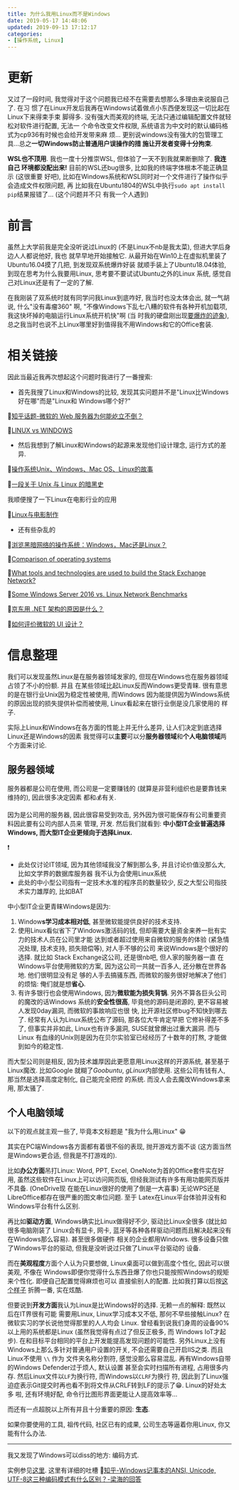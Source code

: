 ```yaml
---
title: 为什么我用Linux而不是Windows
date: 2019-05-17 14:48:06
updated: 2019-09-13 17:12:17
categories:
- [操作系统, Linux]
---
```


# 更新

又过了一段时间, 我觉得对于这个问题我已经不在需要去想那么多理由来说服自己了. 在习
惯了在Linux开发后我再在Windows试着做点小东西便发现这一切比起在Linux下来得束手束
脚得多. 没有强大而美观的终端, 无法只通过编辑配置文件就轻松对软件进行配置, 无法一
个命令改变文件权限, 系统语言为中文时的默认编码格式为cp936有时候也会给开发带来麻
烦... 更别说windows没有强大的包管理工具...总之**一切Windows防止普通用户误操作的措
施让开发者变得十分拘束**.

**WSL也不顶用**. 我也一度十分推崇WSL, 但体验了一天不到我就果断删除了. **我连自己
环境都没配出来!** 目前的WSL还bug很多, 比如我的终端字体根本不能正确显示 (这很重要
好吧), 比如在Windows系统和WSL同时对一个文件进行了操作似乎会造成文件权限问题, 再
比如我在Ubuntu1804的WSL中执行`sudo apt install pip`结果报错了... (这个问题并不只
有我一个人遇到)

<!-- More -->

# 前言

虽然上大学前我是完全没听说过Linux的 (不是Linux不nb是我太菜), 但进大学后身边人人都说他好, 我也
就早早地开始接触它. 从最开始在Win10上在虚拟机里装了Ubuntu16.04摸了几把, 到发现双系统爆炸好装
就顺手装上了Ubuntu18.04体验, 到现在思考为什么我要用Linux, 思考要不要试试Ubuntu之外的Linux
系统, 感觉自己对Linux还是有了一定的了解.

在我刚装了双系统时就有同学问我Linux到底咋好, 我当时也没太体会出, 就一气胡说, 什么"没有毒瘤360"
啊, "不像Windows下乱七八糟的软件有各种开机加载项, 我这快坏掉的电脑运行Linux系统开机快"啊 (当
时我的硬盘刚出现[要爆炸的迹象](https://leojhonsong.github.io/zh-CN/%E6%88%91%E6%89%93%E7%AE%97%E6%8D%A2%E7%94%B5%E8%84%91%E4%BA%86/)),
总之我当时也说不上Linux哪里好到值得我不用Windows和它的Office套装.

# 相关链接

因此当最近我再次想起这个问题时我进行了一番搜索:

- 首先我搜了Linux和Windows的比较, 发现其实问题并不是"Linux比Windows好在哪"而是"Linux和
Windows哪个好?"

🔗[知乎话题-微软的 Web 服务器为何能屹立不倒？](https://www.zhihu.com/question/24439007/answer/27872778?utm_source=qq&utm_medium=social&utm_oi=575568675688419328)

🔗[LINUX vs WINDOWS](https://www.michaelhorowitz.com/Linux.vs.Windows.php)

- 然后我想到了解Linux和Windows的起源来发现他们设计理念, 运行方式的差异.

🔗[操作系统Unix、Windows、Mac OS、Linux的故事](https://www.bbsmax.com/A/mo5kVo2JwR/)

🔗[一段关于 Unix 与 Linux 的暗黑史](https://linux.cn/article-3789-1.html)

我顺便搜了一下Linux在电影行业的应用

🔗[Linux与电影制作](https://blog.csdn.net/neo_liukun/article/details/6787507)

- 还有些杂乱的

🔗[浏览黑暗网络的操作系统：Windows，Mac还是Linux？](https://www.jianshu.com/p/71158a9c8d03)

🔗[Comparison of operating systems](https://en.wikipedia.org/wiki/Comparison_of_operating_systems)

🔗[What tools and technologies are used to build the Stack Exchange Network?](https://meta.stackexchange.com/questions/10369/which-tools-and-technologies-are-used-to-build-the-stack-exchange-network)

🔗[Some Windows Server 2016 vs. Linux Network Benchmarks](https://www.phoronix.com/scan.php?page=news_item&px=Netperf-Windows-Linux)

🔗[京东用 .NET 架构的原因是什么？](https://www.zhihu.com/question/19818863)

🔗[如何评价微软的 UI 设计？](https://www.zhihu.com/question/50117613/answer/119798303)

# 信息整理

我们可以发现虽然Linux是在服务器领域发家的, 但现在Windows也在服务器领域占领了不小的份额. 并且
在某些领域比起Linux反而Windows更受青睐. 很有意思的是在银行业Unix因为稳定性被使用, 而Windows
因为能提供因为Windows系统的原因出现的损失提供补偿而被使用, Linux看起来在银行业倒是没几家使用的
样子.

实际上Linux和Windows在各方面的性能上并无什么差异, 让人们决定到底选择Linux还是Windows的因素
我觉得可以**主要**可以分**服务器领域**和**个人电脑领域**两个方面来讨论.

## 服务器领域

服务器都是公司在使用, 而公司是一定要赚钱的 (就算是非营利组织也是要靠钱来维持的), 因此很多决定因素
都和💰有关.

因为是公司用的服务器, 因此很容易受到攻击, 另外因为很可能保存有公司重要资料因此要有公司内部人员来
管理, 开发. 然后我们就看到: **中小型IT企业普遍选择Windows, 而大型IT企业更倾向于选择Linux.**

❗️

- 此处仅讨论IT领域, 因为其他领域我没了解到那么多, 并且讨论价值没那么大, 比如文学界的数据库服务器
我不认为会使用Linux系统
- 此处的中小型公司指有一定技术水准的程序员的数量较少, 反之大型公司指技术实力雄厚的, 比如BAT

中小型IT企业更青睐Windows是因为:

1. Window**s学习成本相对低**, 甚至微软能提供良好的技术支持.
2. 使用Linux看似省下了Windows激活码的钱, 但却需要大量资金来养一批有实力的技术人员在公司里才能
   达到或者超过使用来自微软的服务的体验 (紧急情况处理, 技术支持, 损失赔偿等), 对人手不够的公司
   来说Windows是个很好的选择. 就比如 Stack Exchange这公司, 还是很nb吧, 但人家的服务器一直
   在Windows平台使用微软的方案, 因为这公司一共就一百多人, 还分散在世界各地. 他们很明显没有足
   够的人手去搞骚东西, 而微软的服务很好地解决了他们的烦恼: 俺们就是想**省心**.
3. 有许多银行也会使用Windows, 因为**微软能为损失背锅**. 另外不算各巨头公司的魔改的话Windows
   系统的**安全性很高**, 毕竟他的源码是闭源的, 更不容易被人发现0day漏洞, 而微软的事故响应也很
   快, 比开源社区修bug不知快到哪去了. 经常有人认为Linux系统公布了源码, 那各位大牛肯定早把
   它修补得差不多了, 但事实并非如此, Linux也有许多漏洞, SUSE就曾爆出过重大漏洞. 而与Linux
   有血缘的Unix则是因为在贝尔实验室已经经历了十数年的打熬, 才能做到如今的稳定性.

而大型公司则是相反, 因为技术雄厚因此更愿意用Linux这样的开源系统, 甚至基于Linux魔改. 比如Google
就糊了*Goobuntu*, *gLinux*内部使用. 这些公司有钱有人, 那当然是选择高度定制化, 自己能完全把控
的系统. 而没人会去魔改Windows拿来用, 那太骚了.

## 个人电脑领域

以下的观点就主观一些了, 毕竟本文标题是 "我为什么用Linux" 😁

其实在PC端Windows各方面都有着很不俗的表现, 抛开游戏方面不谈 (这方面当然是Windows更合适, 但我是不打游戏的).

比如**办公方面**吊打Linux: Word, PPT, Excel, OneNote为首的Office套件实在好
用, 虽然这些软件在Linux上可以访问网页版, 但经我测试有许多有用功能网页版并不具备. (OneDrive现
在能在Linux很好的使用了倒是一大喜事) 无论WPS还是LibreOffice都存在很严重的图文串位问题. 至于
Latex在Linux平台体验并没有和Windows平台有什么区别.

再比如**驱动方面**, Windows确实比Linux做得好不少, 驱动比Linux全很多 (就比如很多电脑刚装了
Linux会有显卡, 网卡, 蓝牙等各种各样驱动问题而且解决起来没有在Windows那么容易). 甚至很多做硬件
相关的企业都用Windows. 很多设备只做了Windows平台的驱动, 但我是没听说过只做了Linux平台驱动的
设备.

而在**美观程度**方面个人认为只要想做, Linux桌面可以做到高度个性化, 因此可以很美观, 不像在
Windows即便你觉得什么东西丑爆了你也只能按照Windows的规矩来个性化. 即便自己配置觉得麻烦也可以
直接偷别人的配置. 比如我打算以后按[这个样子](https://www.zhihu.com/question/26031045/answer/356288402)
折腾一番, 实在炫酷.

但要说到**开发方面**我认为Linux是比Windows好的选择. 无赖一点的解释: 既然以后在IT界很有可能
需要用Linux, Linux学习成本又不低, 那何不早些接触Linux? 在微软实习的学长说他觉得那里的人人均会
Linux. 曾经看到说我们身周的设备90%以上用的系统都是Linux (虽然我觉得有点过了但反正极多, 而
Windows IoT才起步). 在和目标平台相同的平台上开发能提高发现问题的可能性. 另外Linux上没有
Windows上那么多针对普通用户设置的开关, 不会还需要自己开启IIS之类. 而且Linux不使用 `\\` 作为
文件夹名称分割符, 感觉没那么容易混乱. 再有Windows自带的Windows Defender过于烦人, 默认设置
甚至会实时扫描所有进程, 占用很多内存. 然后Linux文件以`LF`为换行符, 而Windows以`CLRF`为换行
符, 因此到了Linux强迫症表示Git提交时再也看不到将文件从CRLF转到LF的提示了😁. Linux的好处太多
啦, 还有环境好配, 命令行比图形界面更能让人提高效率等...

而还有一点超脱以上所有并且十分重要的原因: **生态**.

如果你要使用的工具, 祖传代码, 社区已有的成果, 公司生态等逼着你用Linux, 你又能有什么办法.

---

我又发现了Windows可以diss的地方: 编码方式.

实例参见[这里](https://leojhonsong.github.io/zh-CN/Linux%E6%9D%82%E8%AE%B0/#%E8%A7%A3%E5%8E%8B%20-zip%20%E5%8E%8B%E7%BC%A9%E5%8C%85%E4%B8%AD%E6%96%87%E6%96%87%E4%BB%B6%E5%90%8D%E4%B8%BA%E4%B9%B1%E7%A0%81). 这里有详细的吐槽 🔗[知乎-Windows记事本的ANSI, Unicode, UTF-8这三种编码模式有什么区别？-梁海的回答](https://www.zhihu.com/question/20650946/answer/15745831)